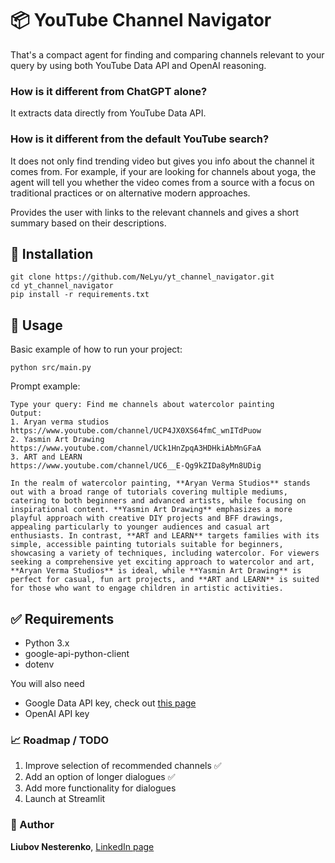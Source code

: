# 📦 YouTube Channel Navigator

That's a compact agent for finding and comparing channels relevant to your query by using both YouTube Data API and OpenAI reasoning.

### How is it different from ChatGPT alone?

It extracts data directly from YouTube Data API.

### How is it different from the default YouTube search?

It does not only find trending video but gives you info about the channel it comes from.
For example, if your are looking for channels about yoga, the agent will tell you whether the video comes from a source with a focus on traditional practices or on alternative modern approaches.

Provides the user with links to the relevant channels and gives a short summary based on their descriptions.

## 🔧 Installation
```
git clone https://github.com/NeLyu/yt_channel_navigator.git
cd yt_channel_navigator
pip install -r requirements.txt
```

## 🧪 Usage
Basic example of how to run your project:
```
python src/main.py
```
Prompt example:
```
Type your query: Find me channels about watercolor painting
Output:
1. Aryan verma studios
https://www.youtube.com/channel/UCP4JX0XS64fmC_wnITdPuow
2. Yasmin Art Drawing
https://www.youtube.com/channel/UCk1HnZpqA3HDHkiAbMnGFaA
3. ART and LEARN
https://www.youtube.com/channel/UC6__E-Qg9kZIDa8yMn8UDig

In the realm of watercolor painting, **Aryan Verma Studios** stands out with a broad range of tutorials covering multiple mediums, catering to both beginners and advanced artists, while focusing on inspirational content. **Yasmin Art Drawing** emphasizes a more playful approach with creative DIY projects and BFF drawings, appealing particularly to younger audiences and casual art enthusiasts. In contrast, **ART and LEARN** targets families with its simple, accessible painting tutorials suitable for beginners, showcasing a variety of techniques, including watercolor. For viewers seeking a comprehensive yet exciting approach to watercolor and art, **Aryan Verma Studios** is ideal, while **Yasmin Art Drawing** is perfect for casual, fun art projects, and **ART and LEARN** is suited for those who want to engage children in artistic activities.
```

## ✅ Requirements
* Python 3.x
* google-api-python-client
* dotenv

You will also need 
* Google Data API key, check out [this page](https://developers.google.com/youtube/v3/docs)
* OpenAI API key


### 📈 Roadmap / TODO
 
 1. Improve selection of recommended channels ✅
 2. Add an option of longer dialogues ✅
 3. Add more functionality for dialogues
 4. Launch at Streamlit


### 👤 Author

**Liubov Nesterenko**, [LinkedIn page](https://www.linkedin.com/in/liubov-nesterenko-851b4474/)